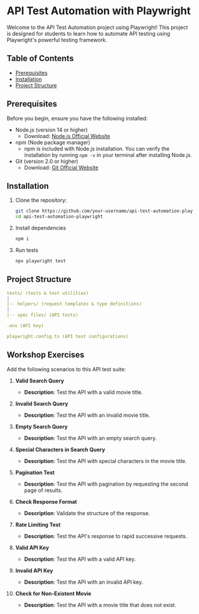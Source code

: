 # API Test Automation with Playwright

Welcome to the API Test Automation project using Playwright! This project is designed for students to learn how to automate API testing using Playwright's powerful testing framework.

## Table of Contents
- [Prerequisites](#prerequisites)
- [Installation](#installation)
- [Project Structure](#project-structure)

## Prerequisites
Before you begin, ensure you have the following installed:
- Node.js (version 14 or higher)
  - Download: [Node.js Official Website](https://nodejs.org/)
- npm (Node package manager)
  - npm is included with Node.js installation. You can verify the installation by running `npm -v` in your terminal after installing Node.js.
- Git (version 2.0 or higher)
  - Download: [Git Official Website](https://git-scm.com/downloads)

## Installation
1. Clone the repository:
   ```bash
   git clone https://github.com/your-username/api-test-automation-playwright.git
   cd api-test-automation-playwright

2. Install dependencies
    ```bash
    npm i
    ```

3. Run tests
    ```bash
    npx playwright test
    ```

## Project Structure

```yaml
tests/ (tests & test utilities)
|
|-- helpers/ (request templates & type definitions)
|
|-- spec files/ (API tests)

.env (API key)

playwright.config.ts (API test configurations)
```

## Workshop Exercises

Add the following scenarios to this API test suite:

1. **Valid Search Query**
   - **Description**: Test the API with a valid movie title.

2. **Invalid Search Query**
   - **Description**: Test the API with an invalid movie title.

3. **Empty Search Query**
   - **Description**: Test the API with an empty search query.

4. **Special Characters in Search Query**
   - **Description**: Test the API with special characters in the movie title.

5. **Pagination Test**
   - **Description**: Test the API with pagination by requesting the second page of results.

6. **Check Response Format**
   - **Description**: Validate the structure of the response.

7. **Rate Limiting Test**
   - **Description**: Test the API's response to rapid successive requests.

8. **Valid API Key**
   - **Description**: Test the API with a valid API key.

9. **Invalid API Key**
   - **Description**: Test the API with an invalid API key.

10. **Check for Non-Existent Movie**
    - **Description**: Test the API with a movie title that does not exist.